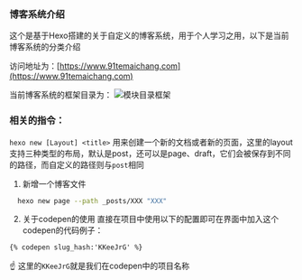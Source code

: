 
### 博客系统介绍
这个是基于Hexo搭建的关于自定义的博客系统，用于个人学习之用，以下是当前博客系统的分类介绍

访问地址为：[https://www.91temaichang.com](https://www.91temaichang.com)

当前博客系统的框架目录为：
![模块目录框架](https://img.91temaichang.com/blog/blog-structure.png)

### 相关的指令：
`hexo new [Layout] <title>`
用来创建一个新的文档或者新的页面，这里的layout支持三种类型的布局，默认是post，还可以是page、draft，它们会被保存到不同的路径，而自定义的路径则与`post`相同
1. 新增一个博客文件
```bash
  hexo new page --path _posts/XXX "XXX"
```

2. 关于codepen的使用
直接在项目中使用以下的配置即可在界面中加入这个codepen的代码例子：
```markdown
{% codepen slug_hash:'KKeeJrG' %}
```
:point_up: 这里的`KKeeJrG`就是我们在codepen中的项目名称